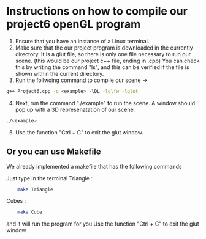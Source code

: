 # Instructions on how to compile our project6 openGL program

1. Ensure that you have an instance of a Linux terminal.
2. Make sure that the our project program is downloaded in the currently directory. It is a glut file, so there is only one file necessary to run our scene. (this would be our project c++ file, ending in .cpp) You can check this by writing the command "ls", and this can be verified if the file is shown within the current directory.
3. Run the follwoing command to compile our scene -> 
``` bash
g++ Project6.cpp -o <example> -lDL -lglfw -lglut
````
4. Next, run the command "./example" to run the scene. A window should pop up with a 3D represenatation of our scene. 
```bash
./<example>
```
5. Use the function "Ctrl + C" to exit the glut window. 

## Or you can use Makefile
We already implemented a makefile that has the following commands

Just type in the terminal 
Triangle :
```bash
    make Triangle
```

Cubes :
```bash
    make Cube
```
 
and it will run the program for you 
Use the function "Ctrl + C" to exit the glut window. 


